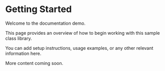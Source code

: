 # Getting Started

Welcome to the documentation demo.

This page provides an overview of how to begin working with this sample class library.

You can add setup instructions, usage examples, or any other relevant information here.

More content coming soon.
